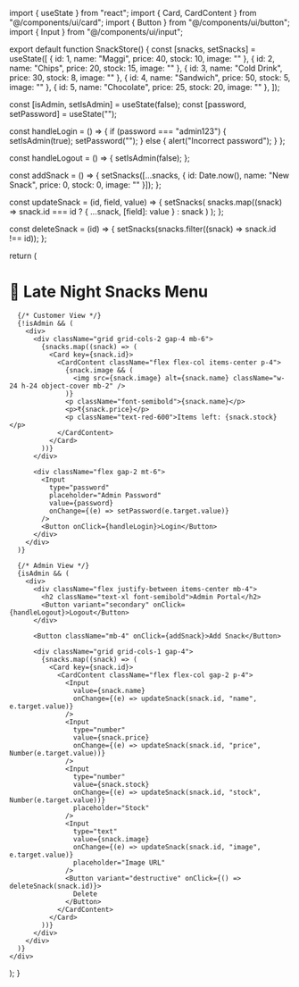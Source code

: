 import { useState } from "react";
import { Card, CardContent } from "@/components/ui/card";
import { Button } from "@/components/ui/button";
import { Input } from "@/components/ui/input";

export default function SnackStore() {
  const [snacks, setSnacks] = useState([
    { id: 1, name: "Maggi", price: 40, stock: 10, image: "" },
    { id: 2, name: "Chips", price: 20, stock: 15, image: "" },
    { id: 3, name: "Cold Drink", price: 30, stock: 8, image: "" },
    { id: 4, name: "Sandwich", price: 50, stock: 5, image: "" },
    { id: 5, name: "Chocolate", price: 25, stock: 20, image: "" },
  ]);

  const [isAdmin, setIsAdmin] = useState(false);
  const [password, setPassword] = useState("");

  const handleLogin = () => {
    if (password === "admin123") {
      setIsAdmin(true);
      setPassword("");
    } else {
      alert("Incorrect password");
    }
  };

  const handleLogout = () => {
    setIsAdmin(false);
  };

  const addSnack = () => {
    setSnacks([...snacks, { id: Date.now(), name: "New Snack", price: 0, stock: 0, image: "" }]);
  };

  const updateSnack = (id, field, value) => {
    setSnacks(
      snacks.map((snack) =>
        snack.id === id ? { ...snack, [field]: value } : snack
      )
    );
  };

  const deleteSnack = (id) => {
    setSnacks(snacks.filter((snack) => snack.id !== id));
  };

  return (
    <div className="p-6 max-w-3xl mx-auto">
      <h1 className="text-2xl font-bold mb-4">🍕 Late Night Snacks Menu</h1>

      {/* Customer View */}
      {!isAdmin && (
        <div>
          <div className="grid grid-cols-2 gap-4 mb-6">
            {snacks.map((snack) => (
              <Card key={snack.id}>
                <CardContent className="flex flex-col items-center p-4">
                  {snack.image && (
                    <img src={snack.image} alt={snack.name} className="w-24 h-24 object-cover mb-2" />
                  )}
                  <p className="font-semibold">{snack.name}</p>
                  <p>₹{snack.price}</p>
                  <p className="text-red-600">Items left: {snack.stock}</p>
                </CardContent>
              </Card>
            ))}
          </div>

          <div className="flex gap-2 mt-6">
            <Input
              type="password"
              placeholder="Admin Password"
              value={password}
              onChange={(e) => setPassword(e.target.value)}
            />
            <Button onClick={handleLogin}>Login</Button>
          </div>
        </div>
      )}

      {/* Admin View */}
      {isAdmin && (
        <div>
          <div className="flex justify-between items-center mb-4">
            <h2 className="text-xl font-semibold">Admin Portal</h2>
            <Button variant="secondary" onClick={handleLogout}>Logout</Button>
          </div>

          <Button className="mb-4" onClick={addSnack}>Add Snack</Button>

          <div className="grid grid-cols-1 gap-4">
            {snacks.map((snack) => (
              <Card key={snack.id}>
                <CardContent className="flex flex-col gap-2 p-4">
                  <Input
                    value={snack.name}
                    onChange={(e) => updateSnack(snack.id, "name", e.target.value)}
                  />
                  <Input
                    type="number"
                    value={snack.price}
                    onChange={(e) => updateSnack(snack.id, "price", Number(e.target.value))}
                  />
                  <Input
                    type="number"
                    value={snack.stock}
                    onChange={(e) => updateSnack(snack.id, "stock", Number(e.target.value))}
                    placeholder="Stock"
                  />
                  <Input
                    type="text"
                    value={snack.image}
                    onChange={(e) => updateSnack(snack.id, "image", e.target.value)}
                    placeholder="Image URL"
                  />
                  <Button variant="destructive" onClick={() => deleteSnack(snack.id)}>
                    Delete
                  </Button>
                </CardContent>
              </Card>
            ))}
          </div>
        </div>
      )}
    </div>
  );
}
